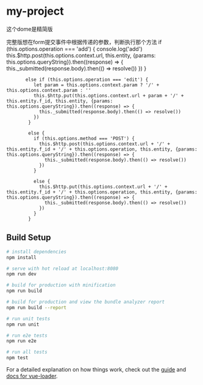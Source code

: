 # my-project

这个dome是精简版

完整版想在form提交事件中根据传递的参数，判断执行那个方法
 if (this.options.operation === 'add') {
              console.log('add')
              this.$http.post(this.options.context.url, this.entity, {params: this.options.queryString}).then((response) => {
                this._submitted(response.body).then(() => resolve())
              })
            } 
           
           else if (this.options.operation === 'edit') {
              let param = this.options.context.param ? '/' + this.options.context.param : ''
              this.$http.put(this.options.context.url + param + '/' + this.entity.f_id, this.entity, {params: this.options.queryString}).then((response) => {
                this._submitted(response.body).then(() => resolve())
              })
            } 
            
            else {
              if (this.options.method === 'POST') {
                this.$http.post(this.options.context.url + '/' + this.entity.f_id + '/' + this.options.operation, this.entity, {params: this.options.queryString}).then((response) => {
                  this._submitted(response.body).then(() => resolve())
                })
              } 
              
              else {
                this.$http.put(this.options.context.url + '/' + this.entity.f_id + '/' + this.options.operation, this.entity, {params: this.options.queryString}).then((response) => {
                  this._submitted(response.body).then(() => resolve())
                })
              }
            }
## Build Setup

``` bash
# install dependencies
npm install

# serve with hot reload at localhost:8080
npm run dev

# build for production with minification
npm run build

# build for production and view the bundle analyzer report
npm run build --report

# run unit tests
npm run unit

# run e2e tests
npm run e2e

# run all tests
npm test
```

For a detailed explanation on how things work, check out the [guide](http://vuejs-templates.github.io/webpack/) and [docs for vue-loader](http://vuejs.github.io/vue-loader).
